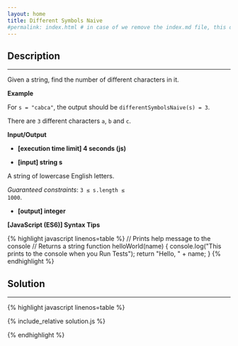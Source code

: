```yaml
---
layout: home
title: Different Symbols Naive
#permalink: index.html # in case of we remove the index.md file, this doc will be the index page
---
```


<div class="row">
<div class="columnStmt" markdown="1">

## Description
------

Given a string, find the number of different characters in it.


**Example**

For <code>s = &quot;cabca&quot;</code>, the output should be
<code>differentSymbolsNaive(s) = 3</code>.

There are <code>3</code> different characters <code>a</code>, <code>b</code> and <code>c</code>.

**Input/Output**

* **[execution time limit] 4 seconds (js)**

* **[input] string s**

A string of lowercase English letters.

*Guaranteed constraints*:
<code>3 ≤ s.length ≤ 1000</code>.

* **[output] integer**

**[JavaScript (ES6)] Syntax Tips**

{% highlight javascript linenos=table %}
// Prints help message to the console
// Returns a string
function helloWorld(name) {
    console.log("This prints to the console when you Run Tests");
    return "Hello, " + name;
}
{% endhighlight %}

</div>
<div class="columnSol" markdown="1">

## Solution
------

{% highlight javascript linenos=table %}

{% include_relative solution.js %}

{% endhighlight %}

</div>
</div>